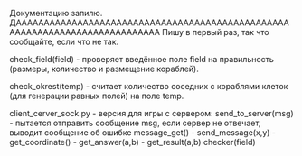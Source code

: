 Документацию запилю. ДАААААААААААААААААААААААААААААААААААААААААААААААААААААААААААААААААААААААААААА
Пишу в первый раз, так что сообщайте, если что не так.

check_field(field) - проверяет введённое поле field на правильность (размеры, количество и размещение кораблей).

check_okrest(temp) - считает количество соседних с кораблями клеток (для генерации равных полей) на поле temp.
  
client_cerver_sock.py - версия для игры с сервером:
  send_to_server(msg) - пытается отправить сообщение msg, если сервер не отвечает, выводит сообщение об ошибке
  message_get() - 
  send_message(x,y) - 
  get_coordinate() - 
  get_answer(a,b) - 
  get_result(a,b)
  checker(field)
